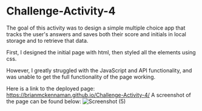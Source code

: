 # Challenge-Activity-4

The goal of this activity was to design a simple multiple choice app that tracks the user's answers and saves both their score and initials in local storage and to retrieve that data.

First, I designed the initial page with html, then styled all the elements using css.

However, I greatly struggled with the JavaScript and API functionality, and was unable to get the full functionality of the page working. 

Here is a link to the deployed page: https://brianmckennaman.github.io/Challenge-Activity-4/
A screenshot of the page can be found below:
![Screenshot (5)](https://user-images.githubusercontent.com/107509704/182271367-beff9b34-5559-4fd5-88af-9fa073e207e9.png)
